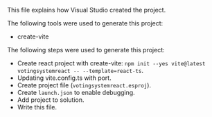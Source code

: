 This file explains how Visual Studio created the project.

The following tools were used to generate this project:
- create-vite

The following steps were used to generate this project:
- Create react project with create-vite: `npm init --yes vite@latest votingsystemreact -- --template=react-ts`.
- Updating vite.config.ts with port.
- Create project file (`votingsystemreact.esproj`).
- Create `launch.json` to enable debugging.
- Add project to solution.
- Write this file.
